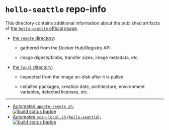 # `hello-seattle` repo-info

This directory contains additional information about the published artifacts of [the `hello-seattle` official image](https://hub.docker.com/_/hello-seattle/).

-	[the `remote` directory](remote/):

	-	gathered from the Docker Hub/Registry API

	-	image digests/blobs, transfer sizes, image metadata, etc.

-	[the `local` directory](local/):

	-	inspected from the image on-disk after it is pulled

	-	installed packages, creation date, architecture, environment variables, detected licenses, etc.

---

-	[Automated `update-remote.sh`:  
	![build status badge](https://doi-janky.infosiftr.net/job/repo-info/job/remote/badge/icon)](https://doi-janky.infosiftr.net/job/repo-info/job/remote/)
-	[Automated `scan-local.sh` (`hello-seattle`):  
	![build status badge](https://doi-janky.infosiftr.net/job/repo-info/job/local/job/hello-seattle/badge/icon)](https://doi-janky.infosiftr.net/job/repo-info/job/local/job/hello-seattle)
